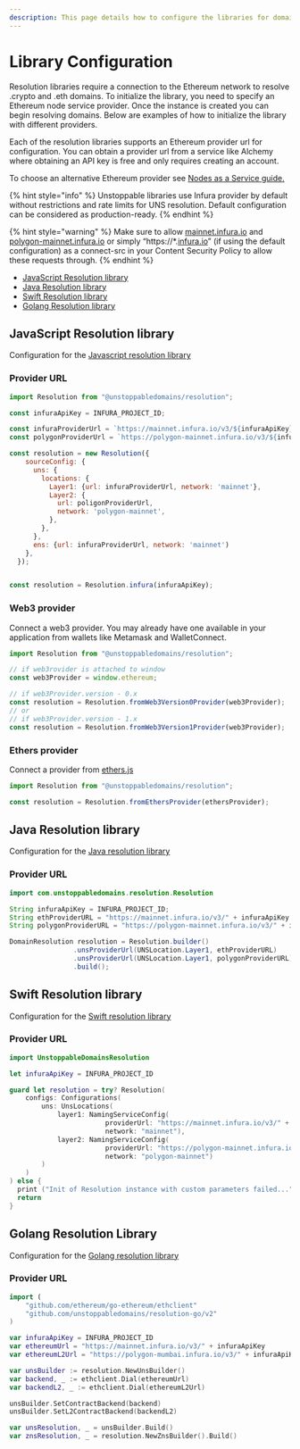 ```yaml
---
description: This page details how to configure the libraries for domain resolution.
---
```


# Library Configuration

Resolution libraries require a connection to the Ethereum network to resolve .crypto and .eth domains. To initialize the library, you need to specify an Ethereum node service provider. Once the instance is created you can begin resolving domains. Below are examples of how to initialize the library with different providers.

Each of the resolution libraries supports an Ethereum provider url for configuration. You can obtain a provider url from a service like Alchemy where obtaining an API key is free and only requires creating an account.

To choose an alternative Ethereum provider see [Nodes as a Service guide.](https://ethereum.org/en/developers/docs/nodes-and-clients/nodes-as-a-service/)

{% hint style="info" %}
Unstoppable libraries use Infura provider by default without restrictions and rate limits for UNS resolution. Default configuration can be considered as production-ready.
{% endhint %}

{% hint style="warning" %}
Make sure to allow [mainnet.infura.io](http://mainnet.infura.io) and [polygon-mainnet.infura.io](http://polygon-mainnet.infura.io) or simply “https://\*.[infura.io](http://infura.io)” (if using the default configuration) as a connect-src in your Content Security Policy to allow these requests through.
{% endhint %}

* [JavaScript Resolution library](library-configuration.md#javascript-resolution-library)&#x20;
* [Java Resolution library](library-configuration.md#java-resolution-library)
* [Swift Resolution library](library-configuration.md#swift-resolution-library)
* [Golang Resolution library](https://github.com/unstoppabledomains/resolution-go)

## JavaScript Resolution library

Configuration for the [Javascript resolution library](https://github.com/unstoppabledomains/resolution)

### Provider URL

```javascript
import Resolution from "@unstoppabledomains/resolution";

const infuraApiKey = INFURA_PROJECT_ID;

const infuraProviderUrl = `https://mainnet.infura.io/v3/${infuraApiKey}`;
const polygonProviderUrl = `https://polygon-mainnet.infura.io/v3/${infuraApiKey}`;

const resolution = new Resolution({
    sourceConfig: {
      uns: {
        locations: {
          Layer1: {url: infuraProviderUrl, network: 'mainnet'},
          Layer2: {
            url: poligonProviderUrl,
            network: 'polygon-mainnet',
          },
        },
      },
      ens: {url: infuraProviderUrl, network: 'mainnet')
    },
  });


const resolution = Resolution.infura(infuraApiKey);
```

### Web3 provider

Connect a web3 provider. You may already have one available in your application from wallets like Metamask and WalletConnect.

```javascript
import Resolution from "@unstoppabledomains/resolution";

// if web3rovider is attached to window
const web3Provider = window.ethereum;

// if web3Provider.version - 0.x
const resolution = Resolution.fromWeb3Version0Provider(web3Provider);
// or
// if web3Provider.version - 1.x
const resolution = Resolution.fromWeb3Version1Provider(web3Provider);
```

### Ethers provider

Connect a provider from [ethers.js](https://www.npmjs.com/package/ethers)

```javascript
import Resolution from "@unstoppabledomains/resolution";

const resolution = Resolution.fromEthersProvider(ethersProvider);
```

## Java Resolution library

Configuration for the [Java resolution library](https://github.com/unstoppabledomains/resolution-java)

### Provider URL

```java
import com.unstoppabledomains.resolution.Resolution

String infuraApiKey = INFURA_PROJECT_ID;
String ethProviderURL = "https://mainnet.infura.io/v3/" + infuraApiKey
String polygonProviderURL = "https://polygon-mainnet.infura.io/v3/" + infuraApiKey

DomainResolution resolution = Resolution.builder()
                .unsProviderUrl(UNSLocation.Layer1, ethProviderURL)
                .unsProviderUrl(UNSLocation.Layer1, polygonProviderURL)
                .build();
```

## Swift Resolution library

Configuration for the [Swift resolution library](https://github.com/unstoppabledomains/resolution-swift)

### Provider URL

```swift
import UnstoppableDomainsResolution

let infuraApiKey = INFURA_PROJECT_ID

guard let resolution = try? Resolution(
    configs: Configurations(
        uns: UnsLocations(
            layer1: NamingServiceConfig(
                        providerUrl: "https://mainnet.infura.io/v3/" + infuraApiKey,
                        network: "mainnet"),
            layer2: NamingServiceConfig(
                        providerUrl: "https://polygon-mainnet.infura.io/v3/" + infuraApiKey,
                        network: "polygon-mainnet")
        )
    )
) else {
  print ("Init of Resolution instance with custom parameters failed...")
  return
}
```

## Golang Resolution Library

Configuration for the [Golang resolution library](https://github.com/unstoppabledomains/resolution-go)

### Provider URL

```swift
import (
    "github.com/ethereum/go-ethereum/ethclient"
	"github.com/unstoppabledomains/resolution-go/v2"
)

var infuraApiKey = INFURA_PROJECT_ID
var ethereumUrl = "https://mainnet.infura.io/v3/" + infuraApiKey
var ethereumL2Url = "https://polygon-mumbai.infura.io/v3/" + infuraApiKey

var unsBuilder := resolution.NewUnsBuilder()
var backend, _ := ethclient.Dial(ethereumUrl)
var backendL2, _ := ethclient.Dial(ethereumL2Url)

unsBuilder.SetContractBackend(backend)
unsBuilder.SetL2ContractBackend(backendL2)

var unsResolution, _ = unsBuilder.Build()
var znsResolution, _ = resolution.NewZnsBuilder().Build()
```
